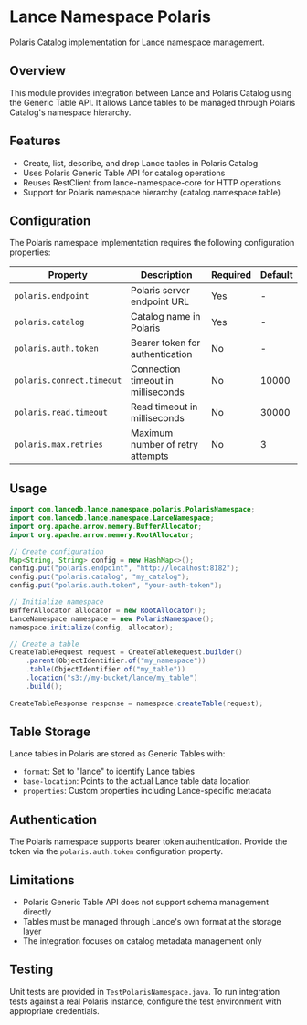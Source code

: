 # Lance Namespace Polaris

Polaris Catalog implementation for Lance namespace management.

## Overview

This module provides integration between Lance and Polaris Catalog using the Generic Table API. It allows Lance tables to be managed through Polaris Catalog's namespace hierarchy.

## Features

- Create, list, describe, and drop Lance tables in Polaris Catalog
- Uses Polaris Generic Table API for catalog operations
- Reuses RestClient from lance-namespace-core for HTTP operations
- Support for Polaris namespace hierarchy (catalog.namespace.table)

## Configuration

The Polaris namespace implementation requires the following configuration properties:

| Property | Description | Required | Default |
|----------|-------------|----------|---------|
| `polaris.endpoint` | Polaris server endpoint URL | Yes | - |
| `polaris.catalog` | Catalog name in Polaris | Yes | - |
| `polaris.auth.token` | Bearer token for authentication | No | - |
| `polaris.connect.timeout` | Connection timeout in milliseconds | No | 10000 |
| `polaris.read.timeout` | Read timeout in milliseconds | No | 30000 |
| `polaris.max.retries` | Maximum number of retry attempts | No | 3 |

## Usage

```java
import com.lancedb.lance.namespace.polaris.PolarisNamespace;
import com.lancedb.lance.namespace.LanceNamespace;
import org.apache.arrow.memory.BufferAllocator;
import org.apache.arrow.memory.RootAllocator;

// Create configuration
Map<String, String> config = new HashMap<>();
config.put("polaris.endpoint", "http://localhost:8182");
config.put("polaris.catalog", "my_catalog");
config.put("polaris.auth.token", "your-auth-token");

// Initialize namespace
BufferAllocator allocator = new RootAllocator();
LanceNamespace namespace = new PolarisNamespace();
namespace.initialize(config, allocator);

// Create a table
CreateTableRequest request = CreateTableRequest.builder()
    .parent(ObjectIdentifier.of("my_namespace"))
    .table(ObjectIdentifier.of("my_table"))
    .location("s3://my-bucket/lance/my_table")
    .build();
    
CreateTableResponse response = namespace.createTable(request);
```

## Table Storage

Lance tables in Polaris are stored as Generic Tables with:
- `format`: Set to "lance" to identify Lance tables
- `base-location`: Points to the actual Lance table data location
- `properties`: Custom properties including Lance-specific metadata

## Authentication

The Polaris namespace supports bearer token authentication. Provide the token via the `polaris.auth.token` configuration property.

## Limitations

- Polaris Generic Table API does not support schema management directly
- Tables must be managed through Lance's own format at the storage layer
- The integration focuses on catalog metadata management only

## Testing

Unit tests are provided in `TestPolarisNamespace.java`. To run integration tests against a real Polaris instance, configure the test environment with appropriate credentials.